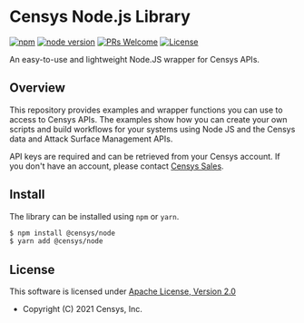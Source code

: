 # Censys Node.js Library

[![npm](https://img.shields.io/npm/v/@censys/node?logo=npm)](https://www.npmjs.com/package/@censys/node)
[![node version](https://img.shields.io/node/v/@censys/node?logo=node.js)](https://nodejs.org/en/download/)
[![PRs Welcome](https://img.shields.io/badge/PRs-welcome-organge.svg?logo=git&logoColor=organge)](http://makeapullrequest.com)
[![License](https://img.shields.io/github/license/censys/censys-node-js?logo=apache)](LICENSE)

An easy-to-use and lightweight Node.JS wrapper for Censys APIs.

## Overview

This repository provides examples and wrapper functions you can use to access to Censys APIs. The examples show how you can create your own scripts and build workflows for your systems using Node JS and the Censys data and Attack Surface Management APIs.

API keys are required and can be retrieved from your Censys account. If you don't have an account, please contact [Censys Sales](https://censys.io/contact-sales).

## Install

The library can be installed using `npm` or `yarn`.

```bash
$ npm install @censys/node
$ yarn add @censys/node
```

## License

This software is licensed under [Apache License, Version 2.0](http://www.apache.org/licenses/LICENSE-2.0)

- Copyright (C) 2021 Censys, Inc.
